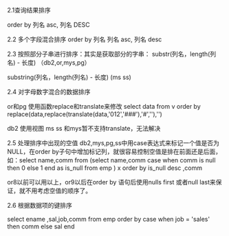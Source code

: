 2.1查询结果排序

order by 列名 asc,  列名 DESC

2.2 多个字段混合排序
order by 列名 列名 asc, 列名 desc

2.3
按照部分子串进行排序：其实是获取部分的字串：
substr(列名，length(列名) - 长度) （db2,or,mys,pg）

substring(列名，length(列名) - 长度) (ms ss)

2.4 对字母数字混合的数据排序

or和pg
使用函数replace和translate来修改
select data from v order by replace(data,replace(translate(data,'012','###'),'#',''),'')

db2
使用视图
ms ss 和mys暂不支持translate，无法解决

2.5 处理排序中出现的空值
db2,mys,pg,ss中用case表达式来标记一个值是否为NULL，在order by子句中增加标记列，就很容易控制空值是排在前面还是后面，
如：select name,comm from (select name,comm case when comm is null then 0 else 1 end as is_null from emp ) x order by is_null desc ,comm

or8以前可以用以上，or9以后在order by 语句后使用nulls first 或者null last来保证，就不用考虑空值的顺序了。


2.6 根据数据项的键排序

select ename ,sal,job,comm  from emp order by case when job = 'sales' then comm else sal end 